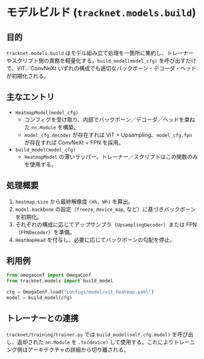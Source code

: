 # モデルビルド (`tracknet.models.build`)

## 目的
`tracknet.models.build` はモデル組み立て処理を一箇所に集約し、トレーナーやスクリプト側の責務を軽量化する。`build_model(model_cfg)` を呼び出すだけで、ViT／ConvNeXt いずれの構成でも適切なバックボーン・デコーダ・ヘッドが初期化される。

## 主なエントリ
- `HeatmapModel(model_cfg)`  
  - コンフィグを受け取り、内部でバックボーン／デコーダ／ヘッドを束ねた `nn.Module` を構築。
  - `model_cfg.decoder` が存在すれば ViT + Upsampling、`model_cfg.fpn` が存在すれば ConvNeXt + FPN を採用。
- `build_model(model_cfg)`  
  - `HeatmapModel` の薄いラッパー。トレーナー／スクリプトはこの関数のみを使用する。

## 処理概要
1. `heatmap.size` から最終解像度 `(Hh, Wh)` を算出。
2. `model.backbone` の設定（`freeze`, `device_map`, など）に基づきバックボーンを初期化。
3. それぞれの構成に応じてアップサンプラ（`UpsamplingDecoder`）または FPN（`FPNDecoder`）を準備。
4. `HeatmapHead` を付与し、必要に応じてバックボーンの勾配を停止。

## 利用例
```python
from omegaconf import OmegaConf
from tracknet.models import build_model

cfg = OmegaConf.load("configs/model/vit_heatmap.yaml")
model = build_model(cfg)
```

## トレーナーとの連携
`tracknet/training/trainer.py` では `build_model(self.cfg.model)` を呼び出し、返却された `nn.Module` を `.to(device)` して使用する。これによりトレーニング側はアーキテクチャの詳細から切り離される。
